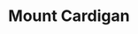 ---
title: Mount Cardigan
description: Description of hiking in Mount Cardigan
cover: ./mount-cardigan/cover.jpg
---